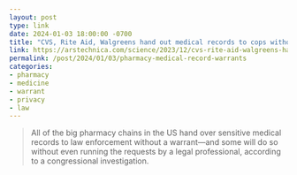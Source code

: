 ```yaml
---
layout: post
type: link
date: 2024-01-03 18:00:00 -0700
title: "CVS, Rite Aid, Walgreens hand out medical records to cops without warrants"
link: https://arstechnica.com/science/2023/12/cvs-rite-aid-walgreens-hand-out-medical-records-to-cops-without-warrants/
permalink: /post/2024/01/03/pharmacy-medical-record-warrants
categories: 
- pharmacy
- medicine
- warrant
- privacy
- law
---
```

<blockquote>All of the big pharmacy chains in the US hand over sensitive medical records to law enforcement without a warrant—and some will do so without even running the requests by a legal professional, according to a congressional investigation.</blockquote>